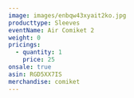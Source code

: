 ```yaml
---
image: images/enbqw43xyait2ko.jpg
producttype: Sleeves
eventName: Air Comiket 2
weight: 0
pricings:
  - quantity: 1
    price: 25
onsale: true
asin: RGD5XX7IS
merchandise: comiket
---
```

